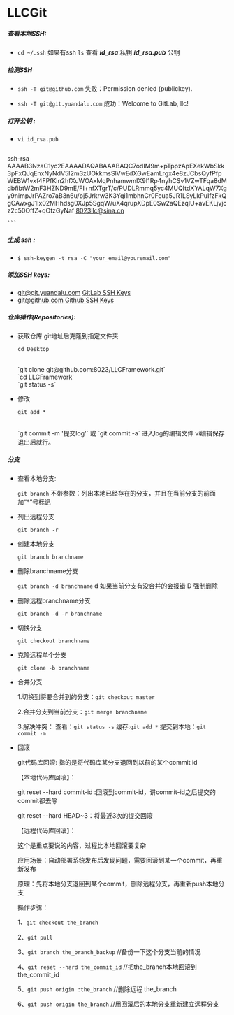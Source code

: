 # LLCGit

##### 查看本地SSH:  
* `cd ~/.ssh` 如果有ssh `ls` 查看 ***_id_rsa_*** 私钥 ***_id_rsa.pub_*** 公钥



##### 检测SSH  
* `ssh -T git@github.com`  失败：Permission denied (publickey).

* `ssh -T git@git.yuandalu.com` 成功：Welcome to GitLab, llc!

##### 打开公钥 : 
* `vi id_rsa.pub` 

	```
ssh-rsa AAAAB3NzaC1yc2EAAAADAQABAAABAQC7odIM9m+pTppzApEXekWbSkk3pFxQJqEnxNyNdV5I2m3zUOkkmsSlVwEdXGwEamLrgx4e8zJCbsQyfPfpWEBW1vxf4FPfKln2hfXuWOAxMqPnhamwmIX9I1Rp4nyhCSv1VZwTFqa8dMdbfibtW2mF3HZND9mE/FI+nfXTgrT/c/PUDLRmmq5yc4MUQItdXYALqW7Xgy9nimpJrPAZro7aB3n6u/pj5Jrkrw3K3Yqi1mbhnCr0Fcua5JR1LSyLkPuIfzFkQgCAwxgJ1Ix02MHhdsg0XJp5SgqW/uX4qrupXDpE0Sw2aQEzqIU+avEKLjvjcz2c50OffZ+qOtzGyNaf 8023llc@sina.cn

	```

#####  生成 ssh :
* `$ ssh-keygen -t rsa -C "your_email@youremail.com" `

##### 添加SSH keys:

* git@git.yuandalu.com [GitLab SSH Keys](http://git.yuandalu.com/profile/keys)
* git@github.com [Github SSH Keys](https://github.com/settings/ssh)

##### 仓库操作(Repositories):

* 获取仓库 git地址后克隆到指定文件夹 

	`cd Desktop`
	
	</br>
	`git clone git@github.com:8023/LLCFramework.git`
	
	</br>
	`cd LLCFramework`
	
	</br>
	`git status -s`
	
* 修改
	
	`git add *`
		
	</br>
	`git commit -m '提交log'` 或 `git commit -a` 进入log的编辑文件 vi编辑保存退出后就行。

##### 分支

* 查看本地分支:

	 `git branch` 不带参数：列出本地已经存在的分支，并且在当前分支的前面加“*”号标记
* 列出远程分支

	 `git branch -r` 
* 创建本地分支

	`git branch branchname`
* 删除branchname分支
	
	`git branch -d branchname` d 如果当前分支有没合并的会报错 D 强制删除
* 删除远程branchname分支

	`git branch -d -r branchname `
* 切换分支

	`git checkout branchname`
* 克隆远程单个分支

	`git clone -b branchname` 
* 合并分支
	
	1.切换到将要合并到的分支：`git checkout master`
	
	2.合并分支到当前分支：`git merge branchname`
	
	3.解决冲突： 查看：`git status -s` 缓存:`git add *` 提交到本地：`git commit -m` 
	
* 回滚

	 
	git代码库回滚: 指的是将代码库某分支退回到以前的某个commit id
	
	【本地代码库回滚】：
	
	git reset --hard commit-id :回滚到commit-id，讲commit-id之后提交的commit都去除
	
	git reset --hard HEAD~3：将最近3次的提交回滚
	
	 
	
	【远程代码库回滚】：
	
	这个是重点要说的内容，过程比本地回滚要复杂
	
	应用场景：自动部署系统发布后发现问题，需要回滚到某一个commit，再重新发布
	
	原理：先将本地分支退回到某个commit，删除远程分支，再重新push本地分支
	
	操作步骤：
	
	1、`git checkout the_branch`
	
	2、`git pull`
	
	3、`git branch the_branch_backup` //备份一下这个分支当前的情况
	
	4、`git reset --hard the_commit_id` //把the_branch本地回滚到the_commit_id
	
	5、`git push origin :the_branch` //删除远程 the_branch
	
	6、`git push origin the_branch` //用回滚后的本地分支重新建立远程分支